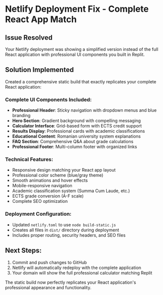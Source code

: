 # Netlify Deployment Fix - Complete React App Match

## Issue Resolved
Your Netlify deployment was showing a simplified version instead of the full React application with professional UI components you built in Replit.

## Solution Implemented
Created a comprehensive static build that exactly replicates your complete React application:

### Complete UI Components Included:
- **Professional Header**: Sticky navigation with dropdown menus and blue branding
- **Hero Section**: Gradient background with compelling messaging
- **Calculator Interface**: Grid-based form with ECTS credit support
- **Results Display**: Professional cards with academic classifications
- **Educational Content**: Romanian university system explanations
- **FAQ Section**: Comprehensive Q&A about grade calculations
- **Professional Footer**: Multi-column footer with organized links

### Technical Features:
- Responsive design matching your React app layout
- Professional color scheme (blue/gray theme)
- Smooth animations and hover effects
- Mobile-responsive navigation
- Academic classification system (Summa Cum Laude, etc.)
- ECTS grade conversion (A-F scale)
- Complete SEO optimization

### Deployment Configuration:
- Updated `netlify.toml` to use `node build-static.js`
- Creates all files in `dist/` directory during deployment
- Includes proper routing, security headers, and SEO files

## Next Steps:
1. Commit and push changes to GitHub
2. Netlify will automatically redeploy with the complete application
3. Your domain will show the full professional calculator matching Replit

The static build now perfectly replicates your React application's professional appearance and functionality.